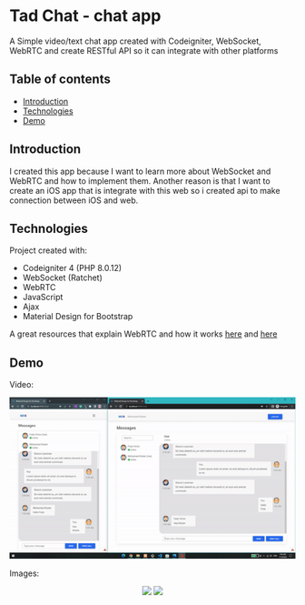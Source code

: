 # Tad Chat - chat app
A Simple video/text chat app created with Codeigniter,  WebSocket, WebRTC and create RESTful API so it can integrate with other platforms

## Table of contents
* [Introduction](#introduction)
* [Technologies](#technologies)
* [Demo](#demo)

## Introduction <span id="introduction"></span>
I created this app because I want to learn more about  WebSocket and WebRTC and how to implement them. Another reason is that I want to create an iOS app that is integrate with this web so i created api to make connection between iOS and web.
 
## Technologies <span id="technologies"></span>
Project created with:
- Codeigniter 4 (PHP 8.0.12)
- WebSocket (Ratchet)
- WebRTC
- JavaScript
- Ajax
- Material Design for Bootstrap

A great resources that explain WebRTC and how it works [here](https://javascript.plainenglish.io/lets-build-a-video-chat-app-with-javascript-and-webrtc-de745072c38c "here") and [here](https://medium.com/dvt-engineering/introduction-to-webrtc-cad0c6900b8e "here")

## Demo <span id="demo"></span>

Video:
<p align="center">
  <img src="./demo/demo.gif" width="700">
</p>

Images:
<p align="center">
  <img src="./demo/First.jpg" width="">
  <img src="./demo/SecondHigh.jpg" width="">
</p>
